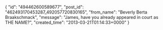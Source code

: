  {
   "id": "494462600589677",
   "post_id": "462493170453287_492057720830165",
   "from_name": "Beverly Berta Braakschmack",
   "message": "James, have you already appeared in court as THE NAME?",
   "created_time": "2013-03-21T01:14:33+0000"
 }
